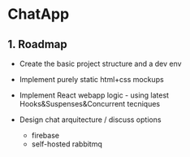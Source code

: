 # ChatApp

## 1. Roadmap

- Create the basic project structure and a dev env

- Implement purely static html+css mockups

- Implement React webapp logic - using latest Hooks&Suspenses&Concurrent tecniques

- Design chat arquitecture / discuss options

  - firebase
  - self-hosted rabbitmq
